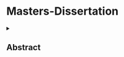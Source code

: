 # Masters-Dissertation

<details>
  <summary><h2>Abstract<h2></summary>
<p>

Several studies have shown a large amount of evidence concerning the potential of lifestyle changes to reduce GHG emissions. Integrated assessment models are tools widely used by the scientific community to deal with the issue of climate change, but they present difficulty in capturing the heterogeneity and irrationality of consumers when modeling changes on the demand side. Agent-Based Models (ABMs) are pointed out as one of the promising solutions to this problem. Given the relevancy of the debate on dietary change as an important emission mitigation measure, where bovine meat stands out as a key component, and Brazil’s protagonist role in this context, this dissertation has the objective of developing an ABM to simulate the Brazilian beef consumption. Results indicate that the model was able to reproduce the consumption pattern analyzed and capture the heterogeneity of the population in relation to this behavior. When applying the price increase, individuals from the middle and lower classes had a greater impact on reducing consumption than the upper class reflecting how policies can impact the population in different ways when considering heterogeneity.

</p>

    
<details>
  <summary><h2>Data<h2></summary>
<p>

</p>

